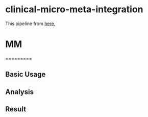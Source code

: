 # clinical-micro-meta-integration
This pipeline from [here](https://bitbucket.org/hellekp/clinical-micro-meta-integration), 

# MM
=========

## Basic Usage ##


## Analysis ##


## Result ## 
